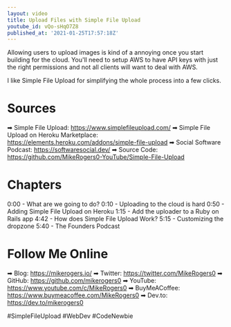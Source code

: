 ```yaml
---
layout: video
title: Upload Files with Simple File Upload
youtube_id: vQo-sHqO7Z8
published_at: '2021-01-25T17:57:18Z'
---
```

Allowing users to upload images is kind of a annoying once you start building for the cloud. You'll need to setup AWS to have API keys with just the right permissions and not all clients will want to deal with AWS.

I like Simple File Upload for simplifying the whole process into a few clicks.

# Sources

➡ Simple File Upload: https://www.simplefileupload.com/
➡ Simple File Upload on Heroku Marketplace: https://elements.heroku.com/addons/simple-file-upload
➡ Social Software Podcast: https://softwaresocial.dev/
➡ Source Code: https://github.com/MikeRogers0-YouTube/Simple-File-Upload

# Chapters

0:00 - What are we going to do?
0:10 - Uploading to the cloud is hard
0:50 - Adding Simple File Upload on Heroku
1:15 - Add the uploader to a Ruby on Rails app
4:42 - How does Simple File Upload Work?
5:15 - Customizing the dropzone
5:40 - The Founders Podcast

# Follow Me Online

➡ Blog: https://mikerogers.io/
➡ Twitter: https://twitter.com/MikeRogers0
➡ GitHub: https://github.com/mikerogers0
➡ YouTube: https://www.youtube.com/c/MikeRogers0
➡ BuyMeACoffee: https://www.buymeacoffee.com/MikeRogers0
➡ Dev.to: https://dev.to/mikerogers0

#SimpleFileUpload #WebDev #CodeNewbie